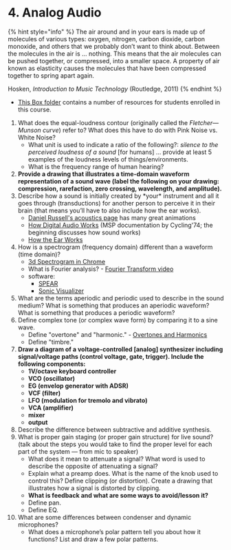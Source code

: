 # 4. Analog Audio

{% hint style="info" %}
The air around and in your ears is made up of molecules of various types: oxygen, nitrogen, carbon dioxide, carbon monoxide, and others that we probably don’t want to think about. Between the molecules in the air is … nothing. This means that the air molecules can be pushed together, or compressed, into a smaller space. A property of air known as elasticity causes the molecules that have been compressed together to spring apart again.

Hosken, _Introduction to Music Technology_ \(Routledge, 2011\)
{% endhint %}

* [This Box folder](https://baylor.box.com/s/rrqiyvm3mj4utohgwjyccxohrg6lmmq7) contains a number of resources for students enrolled in this course.

1. What does the equal-loudness contour \(originally called the _Fletcher—Munson curve_\) refer to? What does this have to do with Pink Noise vs. White Noise?
   * What unit is used to indicate a ratio of the following?: _silence to the perceived loudness of a sound_ \[for humans\] ... provide at least 5 examples of the loudness levels of things/environments.
   * What is the frequency range of human hearing?
2. **Provide a drawing that illustrates a time-domain waveform representation of a sound wave \(label the following on your drawing: compression, rarefaction, zero crossing, wavelength, and amplitude\).**
3. Describe how a sound is initially created by \*your\* instrument and all it goes through \(transductions\) for another person to perceive it in their brain \(that means you’ll have to also include how the ear works\).
   * [Daniel Russell's acoustics page](https://www.acs.psu.edu/drussell/Demos/waves-intro/waves-intro.html) has many great animations
   * [How Digital Audio Works](https://docs.cycling74.com/max8/tutorials/02_mspdigitalaudio) \(MSP documentation by Cycling'74; the beginning discusses how sound works\)
   * [How the Ear Works](https://health.howstuffworks.com/mental-health/human-nature/perception/hearing.htm)
4. How is a spectrogram \(frequency domain\) different than a waveform \(time domain\)?
   * [3d Spectrogram in Chrome](https://musiclab.chromeexperiments.com/spectrogram-service/)
   * What is Fourier analysis? - [Fourier Transform video](https://www.youtube.com/watch?v=spUNpyF58BY)
   * software:
     * [SPEAR](http://www.klingbeil.com/spear/)
     * [Sonic Visualizer](https://www.sonicvisualiser.org/)
5. What are the terms aperiodic and periodic used to describe in the sound medium? What is something that produces an aperiodic waveform? What is something that produces a periodic waveform?
6. Define complex tone \(or complex wave form\) by comparing it to a sine wave.
   * Define "overtone" and "harmonic." - [Overtones and Harmonics](http://hyperphysics.phy-astr.gsu.edu/hbase/Music/otone.html)
   * Define "timbre."
7. **Draw a diagram of a voltage-controlled \[analog\] synthesizer including signal/voltage paths \(control voltage, gate, trigger\). Include the following components:** 
   * **1V/octave keyboard controller**
   * **VCO \(oscillator\)**
   * **EG \(envelop generator with ADSR\)**
   * **VCF \(filter\)**
   * **LFO \(modulation for tremolo and vibrato\)**
   * **VCA \(amplifier\)**
   * **mixer**
   * **output**
8. Describe the difference between subtractive and additive synthesis.
9. What is proper gain staging \(or proper gain structure\) for live sound? \(talk about the steps you would take to find the proper level for each part of the system — from mic to speaker\)
   * What does it mean to attenuate a signal? What word is used to describe the opposite of attenuating a signal?
   * Explain what a preamp does. What is the name of the knob used to control this? Define clipping \(or distortion\). Create a drawing that illustrates how a signal is distorted by clipping.
   * **What is feedback and what are some ways to avoid/lesson it?** 
   * Define pan.
   * Define EQ.
10. What are some differences between condenser and dynamic microphones?
    * What does a microphone’s polar pattern tell you about how it functions? List and draw a few polar patterns.

